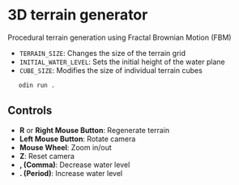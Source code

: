 # 3D terrain generator
Procedural terrain generation using Fractal Brownian Motion (FBM)

- `TERRAIN_SIZE`: Changes the size of the terrain grid
- `INITIAL_WATER_LEVEL`: Sets the initial height of the water plane
- `CUBE_SIZE`: Modifies the size of individual terrain cubes

```bash
   odin run .
```
## Controls

- **R** or **Right Mouse Button**: Regenerate terrain
- **Left Mouse Button**: Rotate camera
- **Mouse Wheel**: Zoom in/out
- **Z**: Reset camera
- **, (Comma)**: Decrease water level
- **. (Period)**: Increase water level